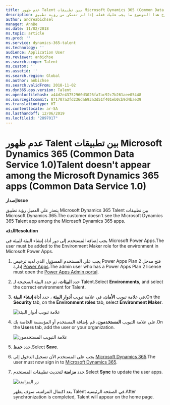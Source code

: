 ```yaml
---
title: عدم ظهور Talent بين تطبيقات Microsoft Dynamics 365 (Common Data Service 1.0)
description: يشرح هذا الموضوع ما يجب عليك فعله إذا لم تتمكن من رؤية تطبيق Microsoft Dynamics 365 Talent بين تطبيقات Microsoft Dynamics 365.
author: andreabichsel
manager: AnnBe
ms.date: 11/02/2018
ms.topic: article
ms.prod: ''
ms.service: dynamics-365-talent
ms.technology: ''
audience: Application User
ms.reviewer: anbichse
ms.search.scope: Talent
ms.custom: ''
ms.assetid: ''
ms.search.region: Global
ms.author: anbichse
ms.search.validFrom: 2018-11-02
ms.dyn365.ops.version: Talent
ms.openlocfilehash: a44d2e43752960d3026fa7ac92c7b261aee05448
ms.sourcegitcommit: 871707a3fd236da693a3d51f401eb0cb9d4bae39
ms.translationtype: HT
ms.contentlocale: ar-SA
ms.lasthandoff: 12/06/2019
ms.locfileid: "2897017"
---
```

# <a name="talent-doesnt-appear-among-the-microsoft-dynamics-365-apps-common-data-service-10"></a><span data-ttu-id="24893-103">عدم ظهور Talent بين تطبيقات Microsoft Dynamics 365 (Common Data Service 1.0)</span><span class="sxs-lookup"><span data-stu-id="24893-103">Talent doesn't appear among the Microsoft Dynamics 365 apps (Common Data Service 1.0)</span></span>

<span data-ttu-id="24893-104">**إصدار**</span><span class="sxs-lookup"><span data-stu-id="24893-104">**Issue**</span></span>

<span data-ttu-id="24893-105">يتعذر على العميل رؤية تطبيق Microsoft Dynamics 365 Talent بين تطبيقات Microsoft Dynamics 365.</span><span class="sxs-lookup"><span data-stu-id="24893-105">The customer doesn't see the Microsoft Dynamics 365 Talent app among the Microsoft Dynamics 365 apps.</span></span>

<span data-ttu-id="24893-106">**‏‏الدقة**</span><span class="sxs-lookup"><span data-stu-id="24893-106">**Resolution**</span></span>

<span data-ttu-id="24893-107">يجب إضافة المستخدم إلى دور أداة إنشاء البيئة للبيئة في Microsoft Power Apps.</span><span class="sxs-lookup"><span data-stu-id="24893-107">The user must be added to the Environment Maker role for the environment in Microsoft Power Apps.</span></span>

1. <span data-ttu-id="24893-108">يجب على المستخدم المسؤول الذي لديه ترخيص Power Apps Plan 2 فتح مدخل إدارة [Power Apps](https://preview.admin.powerapps.com/).</span><span class="sxs-lookup"><span data-stu-id="24893-108">The admin user who has a Power Apps Plan 2 license must open the [Power Apps Admin portal](https://preview.admin.powerapps.com/).</span></span>
2. <span data-ttu-id="24893-109">حدد **البيئات**، ثم حدد البيئة الصحيحة لـ Talent.</span><span class="sxs-lookup"><span data-stu-id="24893-109">Select **Environments**, and select the correct environment for Talent.</span></span>
3. <span data-ttu-id="24893-110">في علامة تبويب **الأمان**، في علامة تبويب **أدوار البيئة** ، حدد **أداة إنشاء البيئة**.</span><span class="sxs-lookup"><span data-stu-id="24893-110">On the **Security** tab, on the **Environment roles** tab, select **Environment Maker**.</span></span>

    ![علامة تبويب أدوار البيئة](media/environment-roles.png)

4. <span data-ttu-id="24893-112">على علامة التبويب **المستخدمون**، قم بإضافة المستخدم أو المؤسسة الخاصة بك.</span><span class="sxs-lookup"><span data-stu-id="24893-112">On the **Users** tab, add the user or your organization.</span></span>

    ![علامة التبويب المستخدمون](media/environment-maker.png)

5. <span data-ttu-id="24893-114">حدد **حفظ**.</span><span class="sxs-lookup"><span data-stu-id="24893-114">Select **Save**.</span></span>
6. <span data-ttu-id="24893-115">يجب على المستخدم الآن تسجيل الدخول إلى [Microsoft Dynamics 365](https://home.dynamics.com/).</span><span class="sxs-lookup"><span data-stu-id="24893-115">The user must now sign in to [Microsoft Dynamics 365](https://home.dynamics.com/).</span></span>
7. <span data-ttu-id="24893-116">حدد **مزامنة** لتحديث تطبيقات المستخدم.</span><span class="sxs-lookup"><span data-stu-id="24893-116">Select **Sync** to update the user apps.</span></span>

    ![زر المزامنة](media/get-more.png)

    <span data-ttu-id="24893-118">بعد اكتمال المزامنة، سوف يظهر Talent في الصفحة الرئيسية.</span><span class="sxs-lookup"><span data-stu-id="24893-118">After synchronization is completed, Talent will appear on the home page.</span></span>
